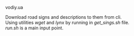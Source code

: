 vodiy.ua

Download road signs and descriptions to them from cli.  
Using utilities *wget* and *lynx* by running in *get_sings.sh* file.  
*run.sh* is a main input point.  